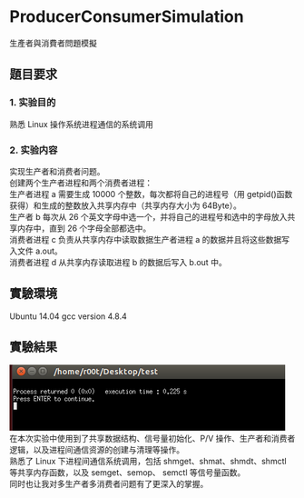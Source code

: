 # ProducerConsumerSimulation
生產者與消費者問題模擬

## 題目要求
### 1.	实验目的
 熟悉 Linux 操作系统进程通信的系统调用
### 2.	实验内容
实现生产者和消费者问题。  
创建两个生产者进程和两个消费者进程：  
生产者进程 a 需要生成 10000 个整数，每次都将自己的进程号（用 getpid()函数获得）和生成的整数放入共享内存中（共享内存大小为 64Byte）。  
生产者 b 每次从 26 个英文字母中选一个，并将自己的进程号和选中的字母放入共享内存中，直到 26 个字母全部都选中。  
消费者进程 c 负责从共享内存中读取数据生产者进程 a 的数据并且将这些数据写入文件 a.out。  
消费者进程 d 从共享内存读取进程 b 的数据后写入 b.out 中。  
## 實驗環境
Ubuntu 14.04
gcc version 4.8.4
 
## 實驗結果
![](https://raw.githubusercontent.com/Jaxx9527/ProducerConsumerSimulation/refs/heads/main/image.png)  
在本次实验中使用到了共享数据结构、信号量初始化、P/V  操作、生产者和消费者逻辑，以及进程间通信资源的创建与清理等操作。  
熟悉了 Linux 下进程间通信系统调用，包括 shmget、shmat、shmdt、shmctl 等共享内存函数，以及 semget、semop、 semctl  等信号量函数。  
同时也让我对多生产者多消费者问题有了更深入的掌握。

